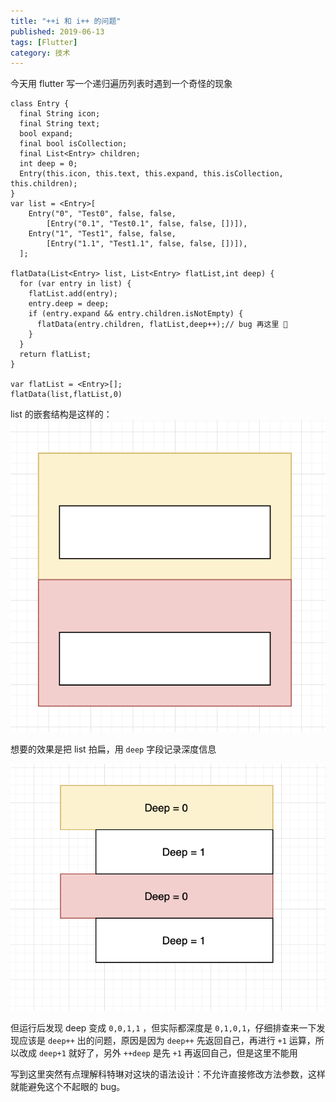 ```yaml
---
title: "++i 和 i++ 的问题"
published: 2019-06-13
tags: [Flutter]
category: 技术
---
```


今天用 flutter 写一个递归遍历列表时遇到一个奇怪的现象
````
class Entry {
  final String icon;
  final String text;
  bool expand;
  final bool isCollection;
  final List<Entry> children;
  int deep = 0;
  Entry(this.icon, this.text, this.expand, this.isCollection, this.children);
}
var list = <Entry>[
    Entry("0", "Test0", false, false,
        [Entry("0.1", "Test0.1", false, false, [])]),
    Entry("1", "Test1", false, false,
        [Entry("1.1", "Test1.1", false, false, [])]),
  ];

flatData(List<Entry> list, List<Entry> flatList,int deep) {
  for (var entry in list) {
    flatList.add(entry);
    entry.deep = deep;
    if (entry.expand && entry.children.isNotEmpty) {
      flatData(entry.children, flatList,deep++);// bug 再这里 🙋
    }
  }
  return flatList;
}

var flatList = <Entry>[];
flatData(list,flatList,0)
````
list 的嵌套结构是这样的：
![image](./img.png)

想要的效果是把 list 拍扁，用 `deep` 字段记录深度信息

![image](./img_1.png)


但运行后发现 deep 变成 `0,0,1,1` ，但实际都深度是 `0,1,0,1`，仔细排查来一下发现应该是 `deep++` 出的问题，原因是因为 `deep++` 先返回自己，再进行 `+1` 运算，所以改成 `deep+1` 就好了，另外 `++deep` 是先 `+1` 再返回自己，但是这里不能用

写到这里突然有点理解科特琳对这块的语法设计：不允许直接修改方法参数，这样就能避免这个不起眼的 bug。


